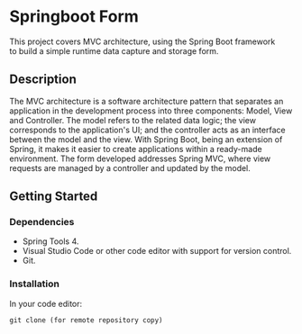 # Springboot Form
This project covers MVC architecture, using the Spring Boot framework <br>
to build a simple runtime data capture and storage form.

## Description
The MVC architecture is a software architecture pattern that separates an application in the development process into three components: Model, View and Controller. The model refers to the related data logic; the view corresponds to the application's UI; and the controller acts as an interface between the model and the view. With Spring Boot, being an extension of Spring, it makes it easier to create applications within a ready-made environment. The form developed addresses Spring MVC, where view requests are managed by a controller and updated by the model.

## Getting Started

### Dependencies
- Spring Tools 4.
- Visual Studio Code or other code editor with support for version control.
- Git.

### Installation
In your code editor:
```
git clone (for remote repository copy)

```




 
